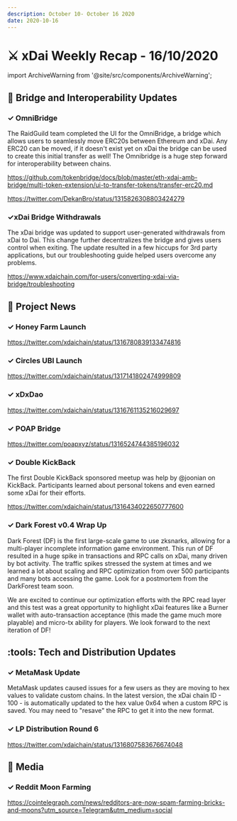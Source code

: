 ```yaml
---
description: October 10- October 16 2020
date: 2020-10-16
---
```


# ⚔️ xDai Weekly Recap - 16/10/2020

import ArchiveWarning from '@site/src/components/ArchiveWarning';

<ArchiveWarning />

## 🌉 Bridge and Interoperability Updates

### ✓ OmniBridge

The RaidGuild team completed the UI for the OmniBridge, a bridge which allows users to seamlessly move ERC20s between Ethereum and xDai. Any ERC20 can be moved, if it doesn't exist yet on xDai the bridge can be used to create this initial transfer as well! The Omnibridge is a huge step forward for interoperability between chains.

https://github.com/tokenbridge/docs/blob/master/eth-xdai-amb-bridge/multi-token-extension/ui-to-transfer-tokens/transfer-erc20.md

https://twitter.com/DekanBro/status/1315826308803424279

### ✓xDai Bridge Withdrawals

The xDai bridge was updated to support user-generated withdrawals from xDai to Dai. This change further decentralizes the bridge and gives users control when exiting. The update resulted in a few hiccups for 3rd party applications, but our troubleshooting guide helped users overcome any problems.

https://www.xdaichain.com/for-users/converting-xdai-via-bridge/troubleshooting

## :butterfly: Project News

### ✓ Honey Farm Launch

https://twitter.com/xdaichain/status/1316780839133474816

### ✓ Circles UBI Launch

https://twitter.com/xdaichain/status/1317141802474999809

### ✓ xDxDao

https://twitter.com/xdaichain/status/1316761135216029697

### ✓ POAP Bridge

https://twitter.com/poapxyz/status/1316524744385196032

### ✓ Double KickBack

The first Double KickBack sponsored meetup was help by @joonian on KickBack. Participants learned about personal tokens and even earned some xDai for their efforts.

https://twitter.com/xdaichain/status/1316434022650777600

### ✓ Dark Forest v0.4 Wrap Up

Dark Forest (DF) is the first large-scale game to use zksnarks, allowing for a multi-player incomplete information game environment. This run of DF resulted in a huge spike in transactions and RPC calls on xDai, many driven by bot activity. The traffic spikes stressed the system at times and we learned a lot about scaling and RPC optimization from over 500 participants and many bots accessing the game. Look for a postmortem from the DarkForest team soon.

We are excited to continue our optimization efforts with the RPC read layer and this test was a great opportunity to highlight xDai features like a Burner wallet with auto-transaction acceptance (this made the game much more playable) and micro-tx ability for players. We look forward to the next iteration of DF!

## :tools: Tech and Distribution Updates

### ✓ MetaMask Update

MetaMask updates caused issues for a few users as they are moving to hex values to validate custom chains. In the latest version, the xDai chain ID - 100 - is automatically updated to the hex value 0x64 when a custom RPC is saved. You may need to "resave" the RPC to get it into the new format.

### ✓ LP Distribution Round 6

https://twitter.com/xdaichain/status/1316807583676674048

## :newspaper: Media

### ✓ Reddit Moon Farming

https://cointelegraph.com/news/redditors-are-now-spam-farming-bricks-and-moons?utm_source=Telegram&utm_medium=social
